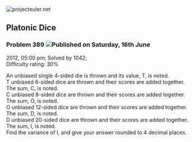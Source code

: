 ![projecteuler.net](images/print_page_logo.png)

## Platonic Dice

### Problem 389 ![](images/icon_info.png)Published on Saturday, 16th June
2012, 05:00 pm; Solved by 1042;  
Difficulty rating: 30%

An unbiased single 4-sided die is thrown and its value, T, is noted.  
T unbiased 6-sided dice are thrown and their scores are added together. The
sum, C, is noted.  
C unbiased 8-sided dice are thrown and their scores are added together. The
sum, O, is noted.  
O unbiased 12-sided dice are thrown and their scores are added together. The
sum, D, is noted.  
D unbiased 20-sided dice are thrown and their scores are added together. The
sum, I, is noted.  
Find the variance of I, and give your answer rounded to 4 decimal places.

  
  

